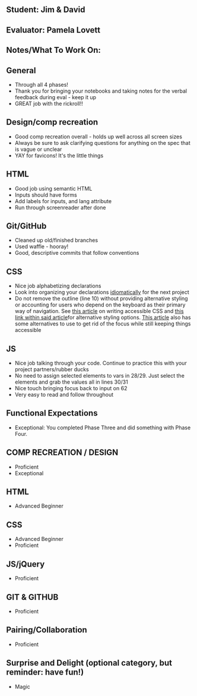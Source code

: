 ## Student: Jim & David
## Evaluator: Pamela Lovett
## Notes/What To Work On:

## General
- Through all 4 phases!
- Thank you for bringing your notebooks and taking notes for the verbal feedback during eval - keep it up
- GREAT job with the rickroll!!

## Design/comp recreation
- Good comp recreation overall - holds up well across all screen sizes
- Always be sure to ask clarifying questions for anything on the spec that is vague or unclear
- YAY for favicons! It's the little things

## HTML
- Good job using semantic HTML
- Inputs should have forms
- Add labels for inputs, and lang attribute
- Run through screenreader after done

## Git/GitHub
- Cleaned up old/finished branches
- Used waffle - hooray!
- Good, descriptive commits that follow conventions

## CSS
- Nice job alphabetizing declarations
- Look into organizing your declarations [idiomatically](https://github.com/necolas/idiomatic-css) for the next project
- Do not remove the outline (line 10) without providing alternative styling or accounting for users who depend on the keyboard as their primary way of navigation. See [this article](https://medium.com/@matuzo/writing-css-with-accessibility-in-mind-8514a0007939) on writing accessible CSS and [this link within said article](http://www.outlinenone.com/)for alternative styling options. [This article](https://hackernoon.com/removing-that-ugly-focus-ring-and-keeping-it-too-6c8727fefcd2) also has some alternatives to use to get rid of the focus while still keeping things accessible

## JS
- Nice job talking through your code. Continue to practice this with your project partners/rubber ducks
- No need to assign selected elements to vars in 28/29. Just select the elements and grab the values all in lines 30/31
- Nice touch bringing focus back to input on 62
- Very easy to read and follow throughout

## Functional Expectations

* Exceptional: You completed Phase Three and did something with Phase Four.

## COMP RECREATION / DESIGN
  
* Proficient  
* Exceptional  

## HTML

* Advanced Beginner  

## CSS

* Advanced Beginner  
* Proficient    

## JS/jQuery
  
* Proficient  

## GIT & GITHUB

* Proficient   

## Pairing/Collaboration

* Proficient   

## Surprise and Delight (optional category, but reminder: have fun!)
 
* Magic  